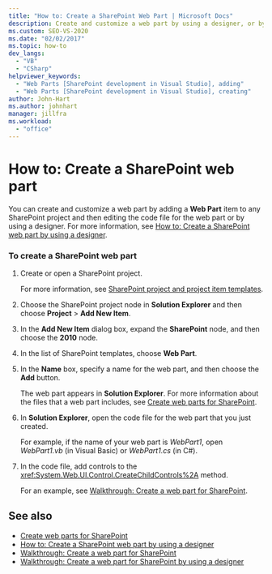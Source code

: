```yaml
---
title: "How to: Create a SharePoint Web Part | Microsoft Docs"
description: Create and customize a web part by using a designer, or by adding a web part item to any SharePoint project and then editing the code file for the web part.
ms.custom: SEO-VS-2020
ms.date: "02/02/2017"
ms.topic: how-to
dev_langs:
  - "VB"
  - "CSharp"
helpviewer_keywords:
  - "Web Parts [SharePoint development in Visual Studio], adding"
  - "Web Parts [SharePoint development in Visual Studio], creating"
author: John-Hart
ms.author: johnhart
manager: jillfra
ms.workload:
  - "office"
---
```

# How to: Create a SharePoint web part
  You can create and customize a web part by adding a **Web Part** item to any SharePoint project and then editing the code file for the web part or by using a designer. For more information, see [How to: Create a SharePoint web part by using a designer](../sharepoint/how-to-create-a-sharepoint-web-part-by-using-a-designer.md).

### To create a SharePoint web part

1. Create or open a SharePoint project.

     For more information, see [SharePoint project and project item templates](../sharepoint/sharepoint-project-and-project-item-templates.md).

2. Choose the SharePoint project node in **Solution Explorer** and then choose **Project** > **Add New Item**.

3. In the **Add New Item** dialog box, expand the **SharePoint** node, and then choose the **2010** node.

4. In the list of SharePoint templates, choose **Web Part**.

5. In the **Name** box, specify a name for the web part, and then choose the **Add** button.

     The web part appears in **Solution Explorer**. For more information about the files that a web part includes, see [Create web parts for SharePoint](../sharepoint/creating-web-parts-for-sharepoint.md).

6. In **Solution Explorer**, open the code file for the web part that you just created.

     For example, if the name of your web part is *WebPart1*, open *WebPart1.vb* (in Visual Basic) or *WebPart1.cs* (in C#).

7. In the code file, add controls to the <xref:System.Web.UI.Control.CreateChildControls%2A> method.

     For an example, see [Walkthrough: Create a web part for SharePoint](../sharepoint/walkthrough-creating-a-web-part-for-sharepoint.md).

## See also
- [Create web parts for SharePoint](../sharepoint/creating-web-parts-for-sharepoint.md)
- [How to: Create a SharePoint web part by using a designer](../sharepoint/how-to-create-a-sharepoint-web-part-by-using-a-designer.md)
- [Walkthrough: Create a web part for SharePoint](../sharepoint/walkthrough-creating-a-web-part-for-sharepoint.md)
- [Walkthrough: Create a web part for SharePoint by using a designer](../sharepoint/walkthrough-creating-a-web-part-for-sharepoint-by-using-a-designer.md)
